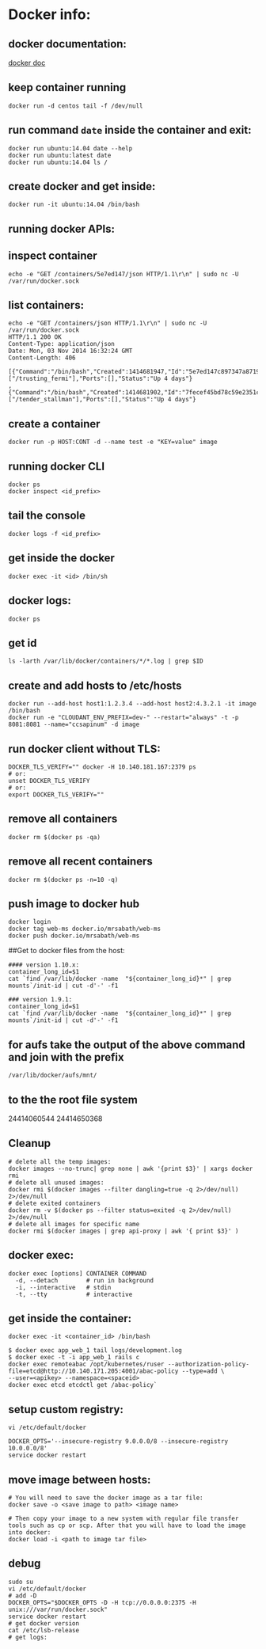 # Docker info:

## docker documentation:
[docker doc](https://docs.docker.com/reference/api/docker_remote_api_v1.15/#inspect-a-container)

## keep container running
```
docker run -d centos tail -f /dev/null
```

## run command `date` inside the container and exit:
```
docker run ubuntu:14.04 date --help
docker run ubuntu:latest date
docker run ubuntu:14.04 ls /
```

## create docker and get inside:
```
docker run -it ubuntu:14.04 /bin/bash
```


## running docker APIs:
## inspect container
```
echo -e "GET /containers/5e7ed147/json HTTP/1.1\r\n" | sudo nc -U /var/run/docker.sock
```

## list containers:
```
echo -e "GET /containers/json HTTP/1.1\r\n" | sudo nc -U /var/run/docker.sock
HTTP/1.1 200 OK
Content-Type: application/json
Date: Mon, 03 Nov 2014 16:32:24 GMT
Content-Length: 406

[{"Command":"/bin/bash","Created":1414681947,"Id":"5e7ed147c897347a871941297aa1953d1ac30fc73274c5e8bcae259774fdbd45","Image":"ubuntu:latest","Names":["/trusting_fermi"],"Ports":[],"Status":"Up 4 days"}
,{"Command":"/bin/bash","Created":1414681902,"Id":"7fecef45bd78c59e2351c9669c8d0525cbc08711419377a93b869a65a0c42cb9","Image":"ubuntu:latest","Names":["/tender_stallman"],"Ports":[],"Status":"Up 4 days"}
```

## create a container
```
docker run -p HOST:CONT -d --name test -e "KEY=value" image
```

## running docker CLI
```
docker ps
docker inspect <id_prefix>
```

## tail the console
```
docker logs -f <id_prefix>
```

## get inside the docker
```
docker exec -it <id> /bin/sh
```

## docker logs:
```
docker ps
```
## get id
```
ls -larth /var/lib/docker/containers/*/*.log | grep $ID
```

## create and add hosts to /etc/hosts
```
docker run --add-host host1:1.2.3.4 --add-host host2:4.3.2.1 -it image  /bin/bash
docker run -e "CLOUDANT_ENV_PREFIX=dev-" --restart="always" -t -p 8081:8081 --name="ccsapinum" -d image
```

## run docker client without TLS:
```
DOCKER_TLS_VERIFY="" docker -H 10.140.181.167:2379 ps
# or:
unset DOCKER_TLS_VERIFY
# or:
export DOCKER_TLS_VERIFY=""
```

## remove all containers
```
docker rm $(docker ps -qa)
```
## remove all recent containers
```
docker rm $(docker ps -n=10 -q)
```

## push image to docker hub
```
docker login
docker tag web-ms docker.io/mrsabath/web-ms
docker push docker.io/mrsabath/web-ms
```

##Get to docker files from the host:
```
#### version 1.10.x:
container_long_id=$1
cat `find /var/lib/docker -name  "${container_long_id}*" | grep mounts`/init-id | cut -d'-' -f1

### version 1.9.1:
container_long_id=$1
cat `find /var/lib/docker -name  "${container_long_id}*" | grep mounts`/init-id | cut -d'-' -f1​
```
## for aufs  take the output of the above command and join with the prefix
```
/var/lib/docker/aufs/mnt/
```
## to the the root file system
24414060544
24414650368

## Cleanup
```
# delete all the temp images:
docker images --no-trunc| grep none | awk '{print $3}' | xargs docker rmi
# delete all unused images:
docker rmi $(docker images --filter dangling=true -q 2>/dev/null) 2>/dev/null
# delete exited containers
docker rm -v $(docker ps --filter status=exited -q 2>/dev/null) 2>/dev/null
# delete all images for specific name
docker rmi $(docker images | grep api-proxy | awk '{ print $3}' )
```


## docker exec:
```
docker exec [options] CONTAINER COMMAND
  -d, --detach        # run in background
  -i, --interactive   # stdin
  -t, --tty           # interactive
```
## get inside the container:
```
docker exec -it <container_id> /bin/bash
```

```
$ docker exec app_web_1 tail logs/development.log
$ docker exec -t -i app_web_1 rails c
docker exec remoteabac /opt/kubernetes/ruser --authorization-policy-file=etcd@http://10.140.171.205:4001/abac-policy --type=add \
--user=<apikey> --namespace=<spaceid>
docker exec etcd etcdctl get /abac-policy`
```

## setup custom registry:
```
vi /etc/default/docker

DOCKER_OPTS='--insecure-registry 9.0.0.0/8 --insecure-registry 10.0.0.0/8'
service docker restart
```
## move image between hosts:
```
# You will need to save the docker image as a tar file:
docker save -o <save image to path> <image name>

# Then copy your image to a new system with regular file transfer tools such as cp or scp. After that you will have to load the image into docker:
docker load -i <path to image tar file>
```

## debug
```
sudo su
vi /etc/default/docker
# add -D
DOCKER_OPTS="$DOCKER_OPTS -D -H tcp://0.0.0.0:2375 -H unix:///var/run/docker.sock"
service docker restart
# get docker version
cat /etc/lsb-release
# get logs:
```

